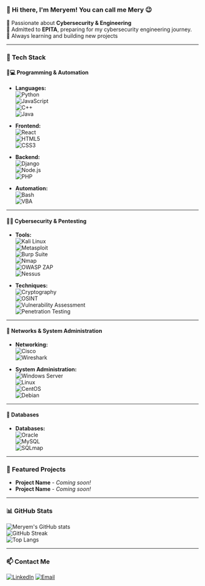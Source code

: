 ### 👋 Hi there, I'm Meryem! You can call me Mery 😉  

🔹 Passionate about **Cybersecurity & Engineering**  
🔹 Admitted to **EPITA**, preparing for my cybersecurity engineering journey.  
🔹 Always learning and building new projects  

---

### 🚀 Tech Stack  

#### 🔹💻 **Programming & Automation**  
- **Languages:**  
  ![Python](https://img.shields.io/badge/Python-3776AB?style=for-the-badge&logo=python&logoColor=white)  
  ![JavaScript](https://img.shields.io/badge/JavaScript-F7DF1E?style=for-the-badge&logo=javascript&logoColor=black)  
  ![C++](https://img.shields.io/badge/C++-00599C?style=for-the-badge&logo=cplusplus&logoColor=white)  
  ![Java](https://img.shields.io/badge/Java-007396?style=for-the-badge&logo=java&logoColor=white)  

- **Frontend:**  
  ![React](https://img.shields.io/badge/React-61DAFB?style=for-the-badge&logo=react&logoColor=black)  
  ![HTML5](https://img.shields.io/badge/HTML5-E34F26?style=for-the-badge&logo=html5&logoColor=white)  
  ![CSS3](https://img.shields.io/badge/CSS3-1572B6?style=for-the-badge&logo=css3&logoColor=white)  

- **Backend:**  
  ![Django](https://img.shields.io/badge/Django-092E20?style=for-the-badge&logo=django&logoColor=white)  
  ![Node.js](https://img.shields.io/badge/Node.js-43853D?style=for-the-badge&logo=node.js&logoColor=white)  
  ![PHP](https://img.shields.io/badge/PHP-777BB4?style=for-the-badge&logo=php&logoColor=white)  

- **Automation:**  
  ![Bash](https://img.shields.io/badge/Bash-4EAA25?style=for-the-badge&logo=gnu-bash&logoColor=white)  
  ![VBA](https://img.shields.io/badge/VBA-217346?style=for-the-badge&logo=microsoft-excel&logoColor=white)  

---

#### 🔹🔐 **Cybersecurity & Pentesting**  
- **Tools:**  
  ![Kali Linux](https://img.shields.io/badge/Kali_Linux-557C94?style=for-the-badge&logo=kali-linux&logoColor=white)  
  ![Metasploit](https://img.shields.io/badge/Metasploit-000000?style=for-the-badge&logo=metasploit&logoColor=white)  
  ![Burp Suite](https://img.shields.io/badge/Burp_Suite-FF813F?style=for-the-badge&logo=burpsuite&logoColor=white)  
  ![Nmap](https://img.shields.io/badge/Nmap-1E90FF?style=for-the-badge&logo=nmap&logoColor=white)  
  ![OWASP ZAP](https://img.shields.io/badge/OWASP_ZAP-000000?style=for-the-badge&logo=owasp&logoColor=white)  
  ![Nessus](https://img.shields.io/badge/Nessus-00A8E1?style=for-the-badge&logo=tenable&logoColor=white)  

- **Techniques:**  
  ![Cryptography](https://img.shields.io/badge/Cryptography-FF9900?style=for-the-badge)  
  ![OSINT](https://img.shields.io/badge/OSINT-008000?style=for-the-badge)  
  ![Vulnerability Assessment](https://img.shields.io/badge/Vulnerability_Assessment-8A2BE2?style=for-the-badge)  
  ![Penetration Testing](https://img.shields.io/badge/Penetration_Testing-DC143C?style=for-the-badge)  

---

#### 🔹 **Networks & System Administration**  
- **Networking:**  
  ![Cisco](https://img.shields.io/badge/Cisco-1BA0D7?style=for-the-badge&logo=cisco&logoColor=white)  
  ![Wireshark](https://img.shields.io/badge/Wireshark-1679A7?style=for-the-badge&logo=wireshark&logoColor=white)  

- **System Administration:**  
  ![Windows Server](https://img.shields.io/badge/Windows_Server-0078D6?style=for-the-badge&logo=windows&logoColor=white)  
  ![Linux](https://img.shields.io/badge/Linux-FCC624?style=for-the-badge&logo=linux&logoColor=black)  
  ![CentOS](https://img.shields.io/badge/CentOS-262577?style=for-the-badge&logo=centos&logoColor=white)  
  ![Debian](https://img.shields.io/badge/Debian-A81D33?style=for-the-badge&logo=debian&logoColor=white)  

---

#### 🔹 **Databases**  
- **Databases:**  
  ![Oracle](https://img.shields.io/badge/Oracle_DB-F80000?style=for-the-badge&logo=oracle&logoColor=white)  
  ![MySQL](https://img.shields.io/badge/MySQL-4479A1?style=for-the-badge&logo=mysql&logoColor=white)  
  ![SQLmap](https://img.shields.io/badge/SQLmap-000000?style=for-the-badge&logo=database&logoColor=white)  

---
### 🌟 Featured Projects  
- **Project Name** - *Coming soon!*  
- **Project Name** - *Coming soon!*  

---
### 📊 GitHub Stats  
![Meryem's GitHub stats](https://github-readme-stats.vercel.app/api?username=mery-mar&show_icons=true&theme=radical)  
![GitHub Streak](https://github-readme-streak-stats.herokuapp.com/?user=mery-mar&theme=radical)  
![Top Langs](https://github-readme-stats.vercel.app/api/top-langs/?username=mery-mar&layout=compact&theme=radical)

---

### 📫 Contact Me  
[![LinkedIn](https://img.shields.io/badge/LinkedIn-Connect-blue?style=flat&logo=linkedin)](https://www.linkedin.com/in/meryem-marzouk-66018a25b/)
[![Email](https://img.shields.io/badge/Email-Contact-orange?style=flat&logo=gmail)](mailto:marzoukmeryem.prof@gmail.com)  
